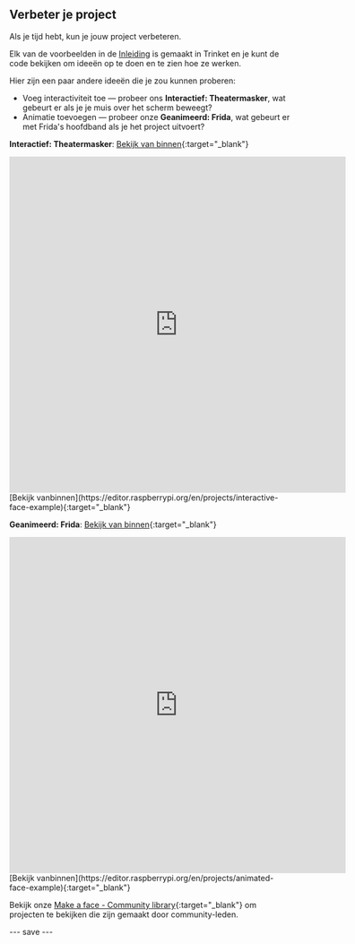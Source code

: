 ## Verbeter je project

Als je tijd hebt, kun je jouw project verbeteren.

Elk van de voorbeelden in de [Inleiding](.) is gemaakt in Trinket en je kunt de code bekijken om ideeën op te doen en te zien hoe ze werken.

Hier zijn een paar andere ideeën die je zou kunnen proberen:
- Voeg interactiviteit toe — probeer ons **Interactief: Theatermasker**, wat gebeurt er als je je muis over het scherm beweegt?
- Animatie toevoegen — probeer onze **Geanimeerd: Frida**, wat gebeurt er met Frida's hoofdband als je het project uitvoert?

**Interactief: Theatermasker**: [Bekijk van binnen](https://trinket.io/python/83b782d950){:target="_blank"}
<iframe src="https://editor.raspberrypi.org/en/embed/viewer/interactive-face-example" width="600" height="600" frameborder="0" marginwidth="0" marginheight="0" allowfullscreen>
</iframe> [Bekijk vanbinnen](https://editor.raspberrypi.org/en/projects/interactive-face-example){:target="_blank"}

**Geanimeerd: Frida**: [Bekijk van binnen](https://trinket.io/python/5b86285ad0){:target="_blank"}
<iframe src="https://editor.raspberrypi.org/en/embed/viewer/animated-face-example" width="600" height="600" frameborder="0" marginwidth="0" marginheight="0" allowfullscreen>
</iframe> [Bekijk vanbinnen](https://editor.raspberrypi.org/en/projects/animated-face-example){:target="_blank"}

Bekijk onze [Make a face - Community library](https://wke.lt/w/s/8sVH4f){:target="_blank"} om projecten te bekijken die zijn gemaakt door community-leden.

--- save ---
